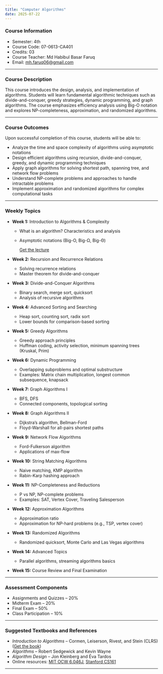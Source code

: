 ```yaml
---
title: "Computer Algorithms"
date: 2025-07-22
---
```


### Course Information
- Semester: 4th  
- Course Code: 07-0613-CA401  
- Credits: 03  
- Course Teacher: Md Habibul Basar Faruq  
- Email: mh.faruq06@gmail.com  

---

### Course Description

This course introduces the design, analysis, and implementation of algorithms. Students will learn fundamental algorithmic techniques such as divide-and-conquer, greedy strategies, dynamic programming, and graph algorithms. The course emphasizes efficiency analysis using Big-O notation and explores NP-completeness, approximation, and randomized algorithms.

---

### Course Outcomes

Upon successful completion of this course, students will be able to:

- Analyze the time and space complexity of algorithms using asymptotic notations  
- Design efficient algorithms using recursion, divide-and-conquer, greedy, and dynamic programming techniques  
- Apply graph algorithms for solving shortest path, spanning tree, and network flow problems  
- Understand NP-complete problems and approaches to handle intractable problems  
- Implement approximation and randomized algorithms for complex computational tasks  

---

### Weekly Topics

- **Week 1:** Introduction to Algorithms & Complexity  
  - What is an algorithm? Characteristics and analysis  
  - Asymptotic notations (Big-O, Big-Ω, Big-Θ)

    [Get the lecture](https://docs.google.com/presentation/d/1wL8OTLCOpnpzkzvX4BDYKC4z5YyVcoIH/edit?usp=sharing&ouid=113765860904990042896&rtpof=true&sd=true) 

- **Week 2:** Recursion and Recurrence Relations  
  - Solving recurrence relations  
  - Master theorem for divide-and-conquer

- **Week 3:** Divide-and-Conquer Algorithms  
  - Binary search, merge sort, quicksort  
  - Analysis of recursive algorithms

- **Week 4:** Advanced Sorting and Searching  
  - Heap sort, counting sort, radix sort  
  - Lower bounds for comparison-based sorting

- **Week 5:** Greedy Algorithms  
  - Greedy approach principles  
  - Huffman coding, activity selection, minimum spanning trees (Kruskal, Prim)

- **Week 6:** Dynamic Programming  
  - Overlapping subproblems and optimal substructure  
  - Examples: Matrix chain multiplication, longest common subsequence, knapsack

- **Week 7:** Graph Algorithms I  
  - BFS, DFS  
  - Connected components, topological sorting

- **Week 8:** Graph Algorithms II  
  - Dijkstra’s algorithm, Bellman-Ford  
  - Floyd-Warshall for all-pairs shortest paths

- **Week 9:** Network Flow Algorithms  
  - Ford-Fulkerson algorithm  
  - Applications of max-flow

- **Week 10:** String Matching Algorithms  
  - Naive matching, KMP algorithm  
  - Rabin-Karp hashing approach

- **Week 11:** NP-Completeness and Reductions  
  - P vs NP, NP-complete problems  
  - Examples: SAT, Vertex Cover, Traveling Salesperson

- **Week 12:** Approximation Algorithms  
  - Approximation ratio  
  - Approximation for NP-hard problems (e.g., TSP, vertex cover)

- **Week 13:** Randomized Algorithms  
  - Randomized quicksort, Monte Carlo and Las Vegas algorithms  

- **Week 14:** Advanced Topics  
  - Parallel algorithms, streaming algorithms basics  

- **Week 15:** Course Review and Final Examination  

---

### Assessment Components

- Assignments and Quizzes – 20%  
- Midterm Exam – 20%  
- Final Exam – 50%  
- Class Participation – 10%  

---

### Suggested Textbooks and References

- *Introduction to Algorithms* – Cormen, Leiserson, Rivest, and Stein (CLRS) ([Get the book](https://drive.google.com/file/d/1cOGXYkHqe6nGPW8E4ErXBTTWKY353L-E/view?usp=sharing))  
- *Algorithms* – Robert Sedgewick and Kevin Wayne  
- *Algorithm Design* – Jon Kleinberg and Éva Tardos  
- Online resources: [MIT OCW 6.046J](https://ocw.mit.edu/courses/6-046j-design-and-analysis-of-algorithms-spring-2015/), [Stanford CS161](https://web.stanford.edu/class/archive/cs/cs161/cs161.1206/)  

---

